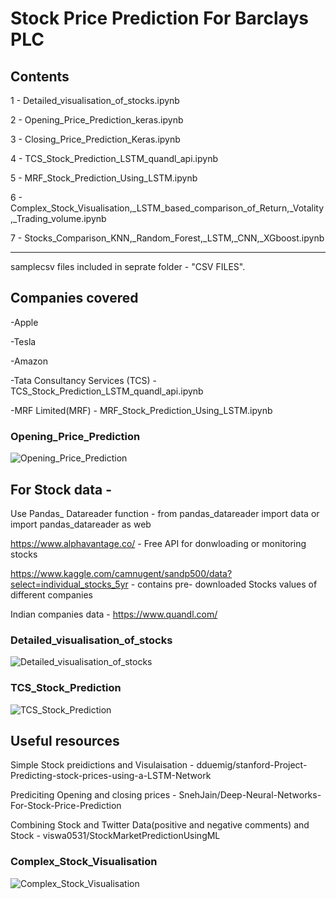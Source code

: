 # Stock Price Prediction For Barclays PLC 

## Contents

1 - Detailed_visualisation_of_stocks.ipynb

2 - Opening_Price_Prediction_keras.ipynb

3 - Closing_Price_Prediction_Keras.ipynb

4 - TCS_Stock_Prediction_LSTM_quandl_api.ipynb

5 - MRF_Stock_Prediction_Using_LSTM.ipynb

6 - Complex_Stock_Visualisation,_LSTM_based_comparison_of_Return,_Votality,_Trading_volume.ipynb

7 - Stocks_Comparison_KNN,_Random_Forest,_LSTM,_CNN,_XGboost.ipynb

----
samplecsv files included in seprate folder - "CSV FILES".

## Companies covered

-Apple

-Tesla

-Amazon 

-Tata Consultancy Services (TCS) - TCS_Stock_Prediction_LSTM_quandl_api.ipynb

-MRF Limited(MRF) - MRF_Stock_Prediction_Using_LSTM.ipynb

### Opening_Price_Prediction
![Opening_Price_Prediction](Images/Openingpricepredictions.png)

## For Stock data -

Use Pandas_ Datareader function - from pandas_datareader import data or import pandas_datareader as web

https://www.alphavantage.co/ - Free API for donwloading or monitoring stocks

https://www.kaggle.com/camnugent/sandp500/data?select=individual_stocks_5yr - contains pre- downloaded Stocks values of different companies

Indian companies data - https://www.quandl.com/

### Detailed_visualisation_of_stocks
![Detailed_visualisation_of_stocks](/Images/indepth-1.png)

### TCS_Stock_Prediction
![TCS_Stock_Prediction](/Images/TCS-stockpredicion3.png)

## Useful resources

Simple Stock preidictions and Visulaisation - dduemig/stanford-Project-Predicting-stock-prices-using-a-LSTM-Network

Prediciting Opening and closing prices - SnehJain/Deep-Neural-Networks-For-Stock-Price-Prediction

Combining Stock and Twitter Data(positive and negative comments) and Stock - viswa0531/StockMarketPredictionUsingML

### Complex_Stock_Visualisation 
![Complex_Stock_Visualisation ](/Images/COMPLEXStocksvisualisation.png)
